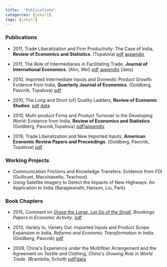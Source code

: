 ```yaml
---
title:  "Publications"
categories: [jekyll]
tags: [jekyll]
---
```


### Publications

- 2011, Trade Liberalization and Firm Productivity: The Case of India, **Review of Economics and Statistics**. (Topalova)
	[pdf]({{site.baseurl}}/files/restat_TFLP/TFLP.pdf) [appendix]({{site.baseurl}}/files/restat_TFLP/TLFP_appendix.pdf)

- 2011, The Role of Intermediaries in Facilitating Trade, **Journal of International Economics**. (Ahn, Wei)
	[pdf]({{site.baseurl}}/files/jie_RIFT/RIFT.pdf) [appendix]({{site.baseurl}}/files/jie_RIFT/RIFT_appendix.pdf) [data]

- 2010, Imported Intermediate Inputs and Domestic Product Growth: Evidence from India, **Quarterly Journal of Economics**. (Goldberg, Pavcnik, Topalova)
	[pdf]({{site.baseurl}}/files/qje_IIIDPG/IIDPG.pdf)

- 2010, The Long and Short (of) Quality Ladders, **Review of Economic Studies**.
	[pdf]({{site.baseurl}}/files/restud_LSQL/LSQL.pdf) [data]({{site.baseurl}}/files/restud_LSQL/ladders_100113.zip)

- 2010, Multi-product Firms and Product Turnover in the Developing World: Evidence from India, **Review of Economics and Statistics**. (Goldberg, Pavcnik,Topalova)
	[pdf]({{site.baseurl}}/files/restat_MFPTDW/MFPTDW.pdf)|[appendix]({{site.baseurl}}/files/restat_mp/MFPTDW_appendix.pdf)

- 2019, Trade Liberalization and New Imported Inputs, **American Economic Review Papers and Proceedings**. (Goldberg, Pavcnik, Topalova)
	[pdf]({{site.baseurl}}/files/aerpp_TLNII/TLNII.pdf)

### Working Projects
- Communication Frictions and Knowledge Transfers: Evidence from FDI (Guillouet, Macchiavello, Teachout)
- Using Satellite Imagery to Detect the Impacts of New Highways: An Application to India (Baragwanath, Hanson, Liu, Park)


### Book Chapters
- 2015, Comment on [*Grasp the Large, Let Go of the Small*](https://www.nber.org/papers/w21006), *Brookings Papers in Economic Activity*.
	[pdf]({{site.baseurl}}/files/book_HS/CHS.pdf)

- 2013, Variety In, Variety Out: Imported Inputs and Product Scope Expansion in India, *Reforms and Economic Transformation in India*. (Goldberg, Pavcnik)
	[pdf]({{site.baseurl}}/files/book_VIVO/VIVO.pdf)

- 2009, China's Experience under the Multifiber Arrangement and the Agreement on Textile and Clothing, *China's Growing Role in World Trade*. (Brambilla, Schott)
	[pdf]({{site.baseurl}}/files/book_MFA/MFA.pdf)|[data](https://sompks4.github.io/sub_data.html)


